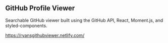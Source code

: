 ## GitHub Profile Viewer

Searchable GitHub viewer built using the GitHub API, React, Moment.js, and styled-components.

https://ryansgithubviewer.netlify.com/
